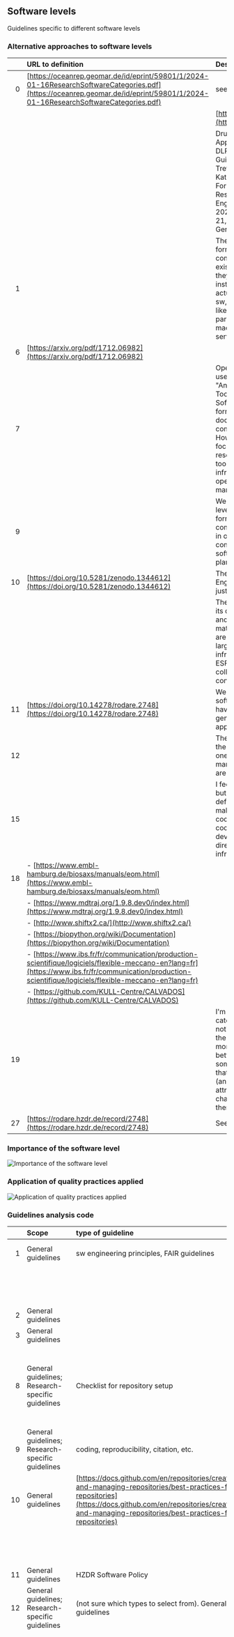 ## Software levels

Guidelines specific to different software levels

### Alternative approaches to software levels

|    | URL to definition                                                                                                                                                                                        | Description                                                                                                                                                                                                                                                                                                                                                          |
|---:|:---------------------------------------------------------------------------------------------------------------------------------------------------------------------------------------------------------|:---------------------------------------------------------------------------------------------------------------------------------------------------------------------------------------------------------------------------------------------------------------------------------------------------------------------------------------------------------------------|
|  0 | [https://oceanrep.geomar.de/id/eprint/59801/1/2024-01-16ResearchSoftwareCategories.pdf](https://oceanrep.geomar.de/id/eprint/59801/1/2024-01-16ResearchSoftwareCategories.pdf)                           | see also                                                                                                                                                                                                                                                                                                                                                             |
|    |                                                                                                                                                                                                          | [https://elib.dlr.de/200635/](https://elib.dlr.de/200635/)                                                                                                                                                                                                                                                                                                           |
|    |                                                                                                                                                                                                          |  Druskat, Stephan (2023) Application Classes in the DLR Software Engineering Guidelines. AK-KFS: 1. Treffen Arbeitskreis Kategorien von Forschungssoftware der FG Research Software Engineering in der GI, 2023-11-20 - 2023-11-21, Braunschweig, Germany.                                                                                                           |
|  1 |                                                                                                                                                                                                          | These levels are not formalised in our community, but all of them exist. On the other hand, they also overlap, for instance we have RSI that actually comprises analysis sw, for language analysis like natural language parsing services, or machine translation services.                                                                                          |
|  6 | [https://arxiv.org/pdf/1712.06982](https://arxiv.org/pdf/1712.06982)                                                                                                                                     |                                                                                                                                                                                                                                                                                                                                                                      |
|  7 |                                                                                                                                                                                                          | OpenAIRE does not typically use the specific terms "Analysis Code," "Prototype Tools," and "Research Software Infrastructure" as formal categories in its documentation or community guidelines. However, OpenAIRE does focus on various aspects of research software, including tools, platforms, and infrastructure that support open science and data management. |
|  9 |                                                                                                                                                                                                          | We know the software levels but have not (yet) formally integrated them in common practices, except in our external communication about software management plans.                                                                                                                                                                                                   |
| 10 | [https://doi.org/10.5281/zenodo.1344612](https://doi.org/10.5281/zenodo.1344612)                                                                                                                         | The DLR Software Engineering Guidelines are just an example.                                                                                                                                                                                                                                                                                                         |
|    |                                                                                                                                                                                                          | The community is divers in its definition of software and the software quality maturity. Usually definitions are provided within the large research infrastructures (such as ESFRIs, international collaborations and consortia).                                                                                                                                    |
| 11 | [https://doi.org/10.14278/rodare.2748](https://doi.org/10.14278/rodare.2748)                                                                                                                             | We are following the DLR software classes, which have one more level, but in general follow the same approach                                                                                                                                                                                                                                                        |
| 12 |                                                                                                                                                                                                          | The definitions handles at the moment are the same ones as provided above, but many people in my group are still unaware of them                                                                                                                                                                                                                                     |
| 15 |                                                                                                                                                                                                          | I feel like these levels exist but without any clear definition. People tend to make a difference between codes, especially if the code is developed/supported directly by a research infrastructure.                                                                                                                                                                |
| 18 | - [https://www.embl-hamburg.de/biosaxs/manuals/eom.html](https://www.embl-hamburg.de/biosaxs/manuals/eom.html)                                                                                           |                                                                                                                                                                                                                                                                                                                                                                      |
|    | - [https://www.mdtraj.org/1.9.8.dev0/index.html](https://www.mdtraj.org/1.9.8.dev0/index.html)                                                                                                           |                                                                                                                                                                                                                                                                                                                                                                      |
|    | - [http://www.shiftx2.ca/](http://www.shiftx2.ca/)                                                                                                                                                       |                                                                                                                                                                                                                                                                                                                                                                      |
|    | - [https://biopython.org/wiki/Documentation](https://biopython.org/wiki/Documentation)                                                                                                                   |                                                                                                                                                                                                                                                                                                                                                                      |
|    | - [https://www.ibs.fr/fr/communication/production-scientifique/logiciels/flexible-meccano-en?lang=fr](https://www.ibs.fr/fr/communication/production-scientifique/logiciels/flexible-meccano-en?lang=fr) |                                                                                                                                                                                                                                                                                                                                                                      |
|    | - [https://github.com/KULL-Centre/CALVADOS](https://github.com/KULL-Centre/CALVADOS)                                                                                                                     |                                                                                                                                                                                                                                                                                                                                                                      |
| 19 |                                                                                                                                                                                                          | I'm not aware of any explicit categorization, but the notion that all code is not the same (some is tested more, some is documented better, some is modular, some is spaghetti etc.) and that the purpose changes (and with that some attributes of the code might change as well), is definitely there.                                                             |
| 27 | [https://rodare.hzdr.de/record/2748](https://rodare.hzdr.de/record/2748)                                                                                                                                 | See reference above.                                                                                                                                                                                                                                                                                                                                                 |

### Importance of the software level

![Importance of the software level](figures/plot_Relative_importance_A8.png)
### Application of quality practices applied

![Application of quality practices applied](figures/plot_Overall_use_A8.png)
### Guidelines analysis code

|    | Scope                                                                           | type of guideline                                                                                                                                                                                                        | Description                                                                                                                                                                                                                                                                                                                                                                                                                                                                                                                                                                                                                                                                                                           |
|---:|:--------------------------------------------------------------------------------|:-------------------------------------------------------------------------------------------------------------------------------------------------------------------------------------------------------------------------|:----------------------------------------------------------------------------------------------------------------------------------------------------------------------------------------------------------------------------------------------------------------------------------------------------------------------------------------------------------------------------------------------------------------------------------------------------------------------------------------------------------------------------------------------------------------------------------------------------------------------------------------------------------------------------------------------------------------------|
|  1 | General guidelines                                                              | sw engineering principles, FAIR guidelines                                                                                                                                                                               | 1) In language technology, the researchers are all sw engineers, so the general guidelines are not published, but assumed as a matter of course                                                                                                                                                                                                                                                                                                                                                                                                                                                                                                                                                                       |
|    |                                                                                 |                                                                                                                                                                                                                          | 2) specifically in Language tech. / NLP open source and FAIR approach is extremely strong historically, so publishing both sw and data is practically required as part of submissions of research papers.                                                                                                                                                                                                                                                                                                                                                                                                                                                                                                             |
|  2 | General guidelines                                                              |                                                                                                                                                                                                                          |                                                                                                                                                                                                                                                                                                                                                                                                                                                                                                                                                                                                                                                                                                                       |
|  3 | General guidelines                                                              |                                                                                                                                                                                                                          |                                                                                                                                                                                                                                                                                                                                                                                                                                                                                                                                                                                                                                                                                                                       |
|  8 | General guidelines; Research-specific guidelines                                | Checklist for repository setup                                                                                                                                                                                           | Internal KM3NeT checklist for the setup of an analysis repository, based on various checklists available online like [https://medium.com/semantixbr/checklist-to-set-up-a-data-science-project-repository-b3ce1ea3bbe7](https://medium.com/semantixbr/checklist-to-set-up-a-data-science-project-repository-b3ce1ea3bbe7)                                                                                                                                                                                                                                                                                                                                                                                             |
|  9 | General guidelines; Research-specific guidelines                                | coding, reproducibility, citation, etc.                                                                                                                                                                                  | [https://book.the-turing-way.org](https://book.the-turing-way.org)                                                                                                                                                                                                                                                                                                                                                                                                                                                                                                                                                                                                                                                    |
| 10 | General guidelines                                                              | [https://docs.github.com/en/repositories/creating-and-managing-repositories/best-practices-for-repositories](https://docs.github.com/en/repositories/creating-and-managing-repositories/best-practices-for-repositories) | Again the community is diverse and especially on the analysis code level, just general guidelines are provided from within the experiments and their user communities. As example the GitHub best practices are linked above.                                                                                                                                                                                                                                                                                                                                                                                                                                                                                         |
|    |                                                                                 |                                                                                                                                                                                                                          | There are training events however, e.g. the ESCAPE Summer schools, see [https://escape2020.github.io/](https://escape2020.github.io/)                                                                                                                                                                                                                                                                                                                                                                                                                                                                                                                                                                                 |
| 11 | General guidelines                                                              | HZDR Software Policy                                                                                                                                                                                                     | [https://doi.org/10.14278/rodare.2748](https://doi.org/10.14278/rodare.2748)                                                                                                                                                                                                                                                                                                                                                                                                                                                                                                                                                                                                                                          |
| 12 | General guidelines; Research-specific guidelines                                | (not sure which types to select from). General guidelines                                                                                                                                                                | While recent, I have been sharing [https://zenodo.org/records/10047401](https://zenodo.org/records/10047401) for FAIRness.                                                                                                                                                                                                                                                                                                                                                                                                                                                                                                                                                                                            |
|    |                                                                                 |                                                                                                                                                                                                                          | [https://citation-file-format.github.io/](https://citation-file-format.github.io/) for building CFF files, together with [https://guides.github.com/activities/citable-code/](https://guides.github.com/activities/citable-code/)                                                                                                                                                                                                                                                                                                                                                                                                                                                                                     |
|    |                                                                                 |                                                                                                                                                                                                                          | [https://codemeta.github.io/codemeta-generator/](https://codemeta.github.io/codemeta-generator/) for guiding codemeta creation                                                                                                                                                                                                                                                                                                                                                                                                                                                                                                                                                                                        |
|    |                                                                                 |                                                                                                                                                                                                                          | [https://inbo.github.io/tutorials/tutorials/git_zenodo/](https://inbo.github.io/tutorials/tutorials/git_zenodo/) to show how to create GitHub-Zenodo bridges for releases                                                                                                                                                                                                                                                                                                                                                                                                                                                                                                                                             |
|    |                                                                                 |                                                                                                                                                                                                                          | [https://semver.org/](https://semver.org/) to show how semantic versioning works in releases                                                                                                                                                                                                                                                                                                                                                                                                                                                                                                                                                                                                                          |
|    |                                                                                 |                                                                                                                                                                                                                          | [http://www.creativecommons.org/licenses](http://www.creativecommons.org/licenses) and [https://spdx.org/licenses/](https://spdx.org/licenses/) to explain which license to use in code                                                                                                                                                                                                                                                                                                                                                                                                                                                                                                                               |
|    |                                                                                 |                                                                                                                                                                                                                          | I also point to [https://scientificpaperofthefuture.org/materials.html](https://scientificpaperofthefuture.org/materials.html) for general training                                                                                                                                                                                                                                                                                                                                                                                                                                                                                                                                                                   |
|    |                                                                                 |                                                                                                                                                                                                                          | -Domain specific- We also have validators like [https://oops.linkeddata.es/](https://oops.linkeddata.es/) and [https://w3id.org/foops/](https://w3id.org/foops/) for ontologies, which review best practices and provide suggestions.                                                                                                                                                                                                                                                                                                                                                                                                                                                                                 |
| 14 | General guidelines                                                              | General guidelines                                                                                                                                                                                                       | - Code readability                                                                                                                                                                                                                                                                                                                                                                                                                                                                                                                                                                                                                                                                                                    |
|    |                                                                                 |                                                                                                                                                                                                                          | - Documentation                                                                                                                                                                                                                                                                                                                                                                                                                                                                                                                                                                                                                                                                                                       |
|    |                                                                                 |                                                                                                                                                                                                                          | - Ensuring re-usability                                                                                                                                                                                                                                                                                                                                                                                                                                                                                                                                                                                                                                                                                               |
| 15 | General guidelines                                                              | good code practices, making the code runnable for myself others                                                                                                                                                          |                                                                                                                                                                                                                                                                                                                                                                                                                                                                                                                                                                                                                                                                                                                       |
| 16 | General guidelines                                                              |                                                                                                                                                                                                                          |                                                                                                                                                                                                                                                                                                                                                                                                                                                                                                                                                                                                                                                                                                                       |
| 18 | Community-specific guidelines                                                   | MIADE                                                                                                                                                                                                                    | - [https://pubmed.ncbi.nlm.nih.gov/37400558/](https://pubmed.ncbi.nlm.nih.gov/37400558/)                                                                                                                                                                                                                                                                                                                                                                                                                                                                                                                                                                                                                              |
| 19 | General guidelines; Research-specific guidelines; Community-specific guidelines |                                                                                                                                                                                                                          | I can't think of anything to point to directly. I guess you sort of absorb a set of guidelines/practices as you go. Be it from some intro courses, the team you've joined, the environment you need to interface with...                                                                                                                                                                                                                                                                                                                                                                                                                                                                                              |
|    |                                                                                 |                                                                                                                                                                                                                          |                                                                                                                                                                                                                                                                                                                                                                                                                                                                                                                                                                                                                                                                                                                       |
|    |                                                                                 |                                                                                                                                                                                                                          | I guess one research specific guideline, especially where you research is of computational nature is to have some sort of experiment management system. You generally want to run multiple experiments in parallel and be somehow able to map the results to the changes between individual runs. This can vary in complexity from reasonable conventions to elaborate tools.                                                                                                                                                                                                                                                                                                                                         |
|    |                                                                                 |                                                                                                                                                                                                                          |                                                                                                                                                                                                                                                                                                                                                                                                                                                                                                                                                                                                                                                                                                                       |
|    |                                                                                 |                                                                                                                                                                                                                          | I don't know if 'use relevant standards' (e.g. for data input/output/interchange) is a general or community specific guideline. Views on what's relevant might vary inside a community.                                                                                                                                                                                                                                                                                                                                                                                                                                                                                                                               |
| 20 | General guidelines; Research-specific guidelines                                | Guidelines for the development and publication of a pipeline as Python package for high throughput data analysis .                                                                                                       | In general, software analysis, involves the use of Jupyter notebooks ([https://jupyter.org/)](https://jupyter.org/)) for quick start of data analysis with Python. This is an easy way where the developer can explore the data, manipulate it in many ways and clean it if necessary. Data visualisation is also often involved, with the use of many already available packages such as matplotlib, plotly, and many others.                                                                                                                                                                                                                                                                                        |
|    |                                                                                 |                                                                                                                                                                                                                          | Then usually the notebook is transformed into a python package, creating a pipeline for data analysis. This package can then published in BioConda ([https://bioconda.github.io/)](https://bioconda.github.io/)) where then other researches can access it and use it.                                                                                                                                                                                                                                                                                                                                                                                                                                                |
|    |                                                                                 |                                                                                                                                                                                                                          | If the pipeline is meant for high throughput analysis, then it can be installed in a Python environment of a remote HPC cluster, where the whole data to be analysed resides.                                                                                                                                                                                                                                                                                                                                                                                                                                                                                                                                         |
| 21 | General guidelines                                                              |                                                                                                                                                                                                                          |                                                                                                                                                                                                                                                                                                                                                                                                                                                                                                                                                                                                                                                                                                                       |
| 23 | General guidelines                                                              | reproducibility, documentation, and proper citation of tools, coding standards like PEP8, FAIR principles                                                                                                                | I follow a combination of general software development guidelines, such as coding standards (like PEP 8 for Python), version control practices with Git, and thorough testing and documentation. For research-specific needs, I prioritize reproducibility by using tools like Jupyter Notebooks, managing data carefully, and employing containerization. I also adhere to community-specific guidelines, such as best practices in data science for model tracking and bioinformatics standards for reproducibility. Additionally, I incorporate principles from the Research Software Engineering community and the FAIR guidelines to ensure that my research code is sustainable, collaborative, and accessible. |
| 24 | Other                                                                           |                                                                                                                                                                                                                          | No guidelines, more learnt from others practises (informally).                                                                                                                                                                                                                                                                                                                                                                                                                                                                                                                                                                                                                                                        |
| 25 | General guidelines                                                              | coding guidelines                                                                                                                                                                                                        | - document code                                                                                                                                                                                                                                                                                                                                                                                                                                                                                                                                                                                                                                                                                                       |
|    |                                                                                 |                                                                                                                                                                                                                          | - use sensible variable names                                                                                                                                                                                                                                                                                                                                                                                                                                                                                                                                                                                                                                                                                         |
|    |                                                                                 |                                                                                                                                                                                                                          | - modular structure                                                                                                                                                                                                                                                                                                                                                                                                                                                                                                                                                                                                                                                                                                   |
|    |                                                                                 |                                                                                                                                                                                                                          | - etc                                                                                                                                                                                                                                                                                                                                                                                                                                                                                                                                                                                                                                                                                                                 |
| 26 | General guidelines; Research-specific guidelines                                |                                                                                                                                                                                                                          |                                                                                                                                                                                                                                                                                                                                                                                                                                                                                                                                                                                                                                                                                                                       |
| 27 | Research-specific guidelines                                                    | Institutional Software Policy                                                                                                                                                                                            | [https://rodare.hzdr.de/record/2748](https://rodare.hzdr.de/record/2748)                                                                                                                                                                                                                                                                                                                                                                                                                                                                                                                                                                                                                                              |

|    | Are you aware of any guidelines or mechanisms that help to improve analysis code towards the prototype tool level? If yes, describe and/or provide links.                                                                                                                                                                                                    |
|---:|:-------------------------------------------------------------------------------------------------------------------------------------------------------------------------------------------------------------------------------------------------------------------------------------------------------------------------------------------------------------|
|  1 | no                                                                                                                                                                                                                                                                                                                                                           |
|  8 | no                                                                                                                                                                                                                                                                                                                                                           |
|  9 | Practical guide to Software Management Plans: [https://zenodo.org/records/7589725](https://zenodo.org/records/7589725)                                                                                                                                                                                                                                       |
| 10 | No clear guidelines, but examples are given e.g. at the community event "Workshop on Open-Source Software Lifecycles" [https://indico.in2p3.fr/event/21698.](https://indico.in2p3.fr/event/21698.)                                                                                                                                                           |
| 11 | Training via HIFIS                                                                                                                                                                                                                                                                                                                                           |
| 12 | Materials like [https://www.freecodecamp.org/news/how-to-create-and-upload-your-first-python-package-to-pypi/](https://www.freecodecamp.org/news/how-to-create-and-upload-your-first-python-package-to-pypi/) show how to create packages and uploading them to package managers. I have been using them to help make tools in our lab into prototype tools. |
| 15 | - introducing unit tests                                                                                                                                                                                                                                                                                                                                     |
| 20 | The conversion from the notebook to a package surely helps in the creation of a prototype.                                                                                                                                                                                                                                                                   |
| 24 | No.   We run with different compiler settings for error checking (Fortran).                                                                                                                                                                                                                                                                                  |
| 27 | that are many...                                                                                                                                                                                                                                                                                                                                             |

### Guidelines for prototype software

|    | Scope                                             | type of guideline                                                          | Description                                                                                                                                                                                                                                    |
|---:|:--------------------------------------------------|:---------------------------------------------------------------------------|:-----------------------------------------------------------------------------------------------------------------------------------------------------------------------------------------------------------------------------------------------|
|  2 | General guidelines; Community-specific guidelines |                                                                            |                                                                                                                                                                                                                                                |
|  4 | General guidelines                                |                                                                            |                                                                                                                                                                                                                                                |
|  8 | General guidelines                                | general software packages best practices                                   | Collection of guidelines from the WOSSL workshop: [https://gitlab.in2p3.fr/escape2020/wp3/wossl/-/wikis/Best-Practices-for-software-development](https://gitlab.in2p3.fr/escape2020/wp3/wossl/-/wikis/Best-Practices-for-software-development) |
|  9 | General guidelines; Community-specific guidelines | coding, software engineering                                               | [https://guide.esciencecenter.nl](https://guide.esciencecenter.nl)                                                                                                                                                                             |
| 10 | Research-specific guidelines                      | [https://gammapy.org/contribute.html](https://gammapy.org/contribute.html) | The prototype tools are typically handled within the experiments, but some are actually open-community driven. An example for that - the community software gammapy - is given in the URL above.                                               |
| 11 | General guidelines; Community-specific guidelines | HZDR Software Policies, Project agreements                                 | [https://doi.org/10.14278/rodare.2748](https://doi.org/10.14278/rodare.2748)                                                                                                                                                                   |
| 12 | General guidelines; Research-specific guidelines  | (not sure which types to select from). General guidelines                  | Same as above                                                                                                                                                                                                                                  |
| 15 | General guidelines                                | Packaging the software to make it easy to use                              |                                                                                                                                                                                                                                                |
| 19 |                                                   |                                                                            | I guess most of the 'Analysis answer' applies as well. One addition would be to document better.                                                                                                                                               |

|    | Are you aware of any guidelines or mechanisms that help to improve prototype tools towards the software research infrastructure level? If yes, describe and/or provide links.   |
|---:|:--------------------------------------------------------------------------------------------------------------------------------------------------------------------------------|
|  4 | No                                                                                                                                                                              |
|  9 | Practical guide to Software Management Plans: [https://zenodo.org/records/7589725](https://zenodo.org/records/7589725)                                                          |
| 10 | This is an important step that usually also includes certification of the software, however there are no clear mechanisms for the level change.                                 |
| 11 | Training via HIFIS, mentoring from project partners                                                                                                                             |

### Guidelines for research software infrastructure

|    | Scope                                                                                  | type of guideline                                                                                                                                                                 | Description                                                                                                                                                                                                                                                                                                                                                                                                                                                                                                                                                                                                                                                                                                                                                                                                                                                    |
|---:|:---------------------------------------------------------------------------------------|:----------------------------------------------------------------------------------------------------------------------------------------------------------------------------------|:---------------------------------------------------------------------------------------------------------------------------------------------------------------------------------------------------------------------------------------------------------------------------------------------------------------------------------------------------------------------------------------------------------------------------------------------------------------------------------------------------------------------------------------------------------------------------------------------------------------------------------------------------------------------------------------------------------------------------------------------------------------------------------------------------------------------------------------------------------------|
|  0 | Community-specific guidelines                                                          | [https://rse.dlr.de/guidelines/00_dlr-se-guidelines_de.html](https://rse.dlr.de/guidelines/00_dlr-se-guidelines_de.html)                                                          |                                                                                                                                                                                                                                                                                                                                                                                                                                                                                                                                                                                                                                                                                                                                                                                                                                                                |
|  1 | Community-specific guidelines                                                          | CLARIN B-centre requirements, LINDAT project requirements for web services                                                                                                        | CLARIN ERIC has requirements for data repositories to be certified. That includes a set of conformance tests. [http://hdl.handle.net/11372/DOC-78](http://hdl.handle.net/11372/DOC-78)                                                                                                                                                                                                                                                                                                                                                                                                                                                                                                                                                                                                                                                                         |
|    |                                                                                        |                                                                                                                                                                                   |                                                                                                                                                                                                                                                                                                                                                                                                                                                                                                                                                                                                                                                                                                                                                                                                                                                                |
|    |                                                                                        |                                                                                                                                                                                   | LINDAT-CLARIAH-CZ RI has a simple set of requirements for sw that is a candidate to deployment as an official RI web service: [https://github.com/ufal/lindat-common/wiki/Service-Development-Guide](https://github.com/ufal/lindat-common/wiki/Service-Development-Guide)                                                                                                                                                                                                                                                                                                                                                                                                                                                                                                                                                                                     |
|  2 | General guidelines; Research-specific guidelines; Community-specific guidelines        |                                                                                                                                                                                   |                                                                                                                                                                                                                                                                                                                                                                                                                                                                                                                                                                                                                                                                                                                                                                                                                                                                |
|  6 | General guidelines; Research-specific guidelines; Community-specific guidelines; Other |                                                                                                                                                                                   |                                                                                                                                                                                                                                                                                                                                                                                                                                                                                                                                                                                                                                                                                                                                                                                                                                                                |
|  7 | Community-specific guidelines                                                          | Guidelines for Software Repository Managers                                                                                                                                       | The OpenAIRE Guidelines for Software Repository Managers 1.0 provide orientation for software repository managers to define and implement their local software management policies in exposing metadata for software products. These guidelines are intended to provide indications on how to make software products citable in order to make them first-level citizen of an Open Science, interlinked scholarly communication ecosystem.                                                                                                                                                                                                                                                                                                                                                                                                                      |
|    |                                                                                        |                                                                                                                                                                                   | [https://software-guidelines.readthedocs.io/en/latest/](https://software-guidelines.readthedocs.io/en/latest/)                                                                                                                                                                                                                                                                                                                                                                                                                                                                                                                                                                                                                                                                                                                                                 |
|  9 | General guidelines; Community-specific guidelines                                      | coding, software engineering, community management                                                                                                                                | Practical guide to Software Management Plans: [https://zenodo.org/records/7589725](https://zenodo.org/records/7589725)                                                                                                                                                                                                                                                                                                                                                                                                                                                                                                                                                                                                                                                                                                                                         |
| 10 | Research-specific guidelines                                                           | [https://www.ivoa.net/documents/](https://www.ivoa.net/documents/)                                                                                                                | Usually this aspect is handled in a software management plan - if availble. E.g. see [https://www.ctao.org/for-scientists/technical-specifications/.](https://www.ctao.org/for-scientists/technical-specifications/.)                                                                                                                                                                                                                                                                                                                                                                                                                                                                                                                                                                                                                                          |
|    |                                                                                        |                                                                                                                                                                                   |                                                                                                                                                                                                                                                                                                                                                                                                                                                                                                                                                                                                                                                                                                                                                                                                                                                                |
|    |                                                                                        |                                                                                                                                                                                   | For the IVOA (International Virtual Observatory Alliance), there are even standards - even certification is necessary for specific infrastructure software.                                                                                                                                                                                                                                                                                                                                                                                                                                                                                                                                                                                                                                                                                                    |
| 11 | General guidelines; Community-specific guidelines                                      | HZDR Software Policies, Community agreements                                                                                                                                      | [https://doi.org/10.14278/rodare.2748](https://doi.org/10.14278/rodare.2748)                                                                                                                                                                                                                                                                                                                                                                                                                                                                                                                                                                                                                                                                                                                                                                                   |
| 15 | General guidelines; Community-specific guidelines                                      | Guidelines provided by the research infrastructure developing and supporting the software                                                                                         | - authorized languages for applications and software                                                                                                                                                                                                                                                                                                                                                                                                                                                                                                                                                                                                                                                                                                                                                                                                           |
|    |                                                                                        |                                                                                                                                                                                   | - style and code guidelines: [https://ctapipe.readthedocs.io/en/latest/developer-guide/code-guidelines.html](https://ctapipe.readthedocs.io/en/latest/developer-guide/code-guidelines.html)                                                                                                                                                                                                                                                                                                                                                                                                                                                                                                                                                                                                                                                                    |
|    |                                                                                        |                                                                                                                                                                                   | - software maintenance guidelines                                                                                                                                                                                                                                                                                                                                                                                                                                                                                                                                                                                                                                                                                                                                                                                                                              |
| 17 | Community-specific guidelines                                                          |                                                                                                                                                                                   | The software are easy readable and editable and using opensource software paid attention at documetation                                                                                                                                                                                                                                                                                                                                                                                                                                                                                                                                                                                                                                                                                                                                                       |
| 20 | General guidelines                                                                     | Documentation for users and developers, reusability, use of standard terminology, interoperability, efficiency, long-term maintenance, mechanisms for feedbacks and bug reporting | Documentation for users and developers should be comprehensive and accessible, including user manuals, API references, and example use cases to ensure all users can easily understand and work with the software.                                                                                                                                                                                                                                                                                                                                                                                                                                                                                                                                                                                                                                             |
|    |                                                                                        |                                                                                                                                                                                   | Adopting standard terminology enhances clarity and reduces the learning curve for users and developers alike.  Interoperability is achieved by supporting common data formats, protocols, and APIs, enabling seamless integration with other tools and systems. Prioritising efficiency means optimising code to minimize resource usage and ensuring the software can handle large datasets or complex computations without performance degradation. Long-term maintenance requires planning for regular updates, securing funding, and providing detailed developer documentation to ease future enhancements and bug fixes. Finally, implementing mechanisms for feedback and bug reporting, such as issue trackers in GitHub, allows users to contribute to the software's continuous improvement, ensuring it remains responsive to their evolving needs. |
| 21 | General guidelines                                                                     |                                                                                                                                                                                   |                                                                                                                                                                                                                                                                                                                                                                                                                                                                                                                                                                                                                                                                                                                                                                                                                                                                |
| 22 | Community-specific guidelines                                                          | Community specific guidelines                                                                                                                                                     | Community specific guidelines for development and contribution are prescribed and maintained for the ACTS project by the respective core development team. These are listed in the documentation for the project with hyperlinks that help people understand the guidelines and follow them where necessary.                                                                                                                                                                                                                                                                                                                                                                                                                                                                                                                                                   |
|    |                                                                                        |                                                                                                                                                                                   | [https://acts.readthedocs.io/en/latest/codeguide.html](https://acts.readthedocs.io/en/latest/codeguide.html)                                                                                                                                                                                                                                                                                                                                                                                                                                                                                                                                                                                                                                                                                                                                                   |
| 27 | General guidelines; Research-specific guidelines                                       | Software Policy, Programming Guidelines, Licensing Guidelines                                                                                                                     | See above                                                                                                                                                                                                                                                                                                                                                                                                                                                                                                                                                                                                                                                                                                                                                                                                                                                      |

### Level of confidence for answers in this section

![Level of confidence for answers in this section](figures/plot_rating_A21.png)
### Guidelines for different livecycle stages

|    | Description                                                                                                                                                                                                                                                                                                                                                                                                                                                | URL                                                                                                                                                                                                                                                    | Stage                                         | Scope                                                       |
|---:|:-----------------------------------------------------------------------------------------------------------------------------------------------------------------------------------------------------------------------------------------------------------------------------------------------------------------------------------------------------------------------------------------------------------------------------------------------------------|:-------------------------------------------------------------------------------------------------------------------------------------------------------------------------------------------------------------------------------------------------------|:----------------------------------------------|:------------------------------------------------------------|
|  1 | Maintenance: Specifically for sw deployed as REST web services of the RI LINDAT-CLARIAH-CZ we have a short guideline. For other stages we do not have real guidelines.                                                                                                                                                                                                                                                                                     | [https://github.com/ufal/lindat-common/wiki/Service-Development-Guide](https://github.com/ufal/lindat-common/wiki/Service-Development-Guide)                                                                                                           | Maintenance                                   | Community-specific guidelines                               |
|  3 | The code has to be well organised, simple and well commented. Detailed documentation is mandatory in order to help users but also this would also lead to better maintenance.                                                                                                                                                                                                                                                                              |                                                                                                                                                                                                                                                        | Development                                   | General guidelines                                          |
|  7 | Software entities should contain a PID in order to be traceable.                                                                                                                                                                                                                                                                                                                                                                                           | [https://docs.google.com/spreadsheets/d/1mKs-Pg_JuLcpqEkQqlSCs2gGC7nEEbhxdTbIoGcU6NI/edit?gid=0#gid=0](https://docs.google.com/spreadsheets/d/1mKs-Pg_JuLcpqEkQqlSCs2gGC7nEEbhxdTbIoGcU6NI/edit?gid=0#gid=0)                                           | Planning; Maintenance; Archiving              | General guidelines                                          |
| 10 | As deliverable of the EOSC working group on "Infrastructure for Quality Research Software", this document sets the scene of a software lifecycle and lists many different articles for further reading                                                                                                                                                                                                                                                     | [https://doi.org/10.5281/zenodo.8324828](https://doi.org/10.5281/zenodo.8324828)                                                                                                                                                                       | Planning; Development; Maintenance; Archiving | General guidelines                                          |
| 11 | HZDR Software Policy                                                                                                                                                                                                                                                                                                                                                                                                                                       | [https://doi.org/10.14278/rodare.2748](https://doi.org/10.14278/rodare.2748)                                                                                                                                                                           | Development; Maintenance                      | General guidelines                                          |
| 12 | Planning/development/maintenance. In GitHub there are best practices for using projects to open issues, plan for milestones and                                                                                                                                                                                                                                                                                                                            | [https://docs.github.com/en/issues/planning-and-tracking-with-projects/learning-about-projects/best-practices-for-projects](https://docs.github.com/en/issues/planning-and-tracking-with-projects/learning-about-projects/best-practices-for-projects) | Planning; Development; Maintenance; Archiving | General guidelines                                          |
| 14 | Adoption of software engineering best practices in research software development. Key elements include writing automated tests (unit, integration, and regression tests) to ensure code correctness, using version control systems, and following code review processes to improve code quality. These practices help ensure that research software is reliable, maintainable, and reproducible.                                                           |                                                                                                                                                                                                                                                        | Planning; Development; Maintenance            | General guidelines                                          |
| 15 | publication of software in the OSSR                                                                                                                                                                                                                                                                                                                                                                                                                        | [https://escape-ossr.gitlab.io/ossr-pages/page/contribute/onboarding/](https://escape-ossr.gitlab.io/ossr-pages/page/contribute/onboarding/)                                                                                                           | Maintenance; Archiving                        | Research-specific guidelines; Community-specific guidelines |
| 16 | Planning: : Emphasizes iterative development, collaboration, and flexibility. Guidelines suggest how to break down projects into sprints, create user stories, and prioritize tasks.                                                                                                                                                                                                                                                                       |                                                                                                                                                                                                                                                        | Planning                                      | General guidelines                                          |
| 19 | Similar to data, use a repository that assigns PIDs to its submissions to capture significant versions of the software (e.g. version producing results described in a research paper).                                                                                                                                                                                                                                                                     |                                                                                                                                                                                                                                                        | Archiving                                     | Research-specific guidelines                                |
| 20 | As general guideline for software development and deployment is to keep the software packages and dependencies updated as much as possible, as working with outdated software can pose risks on the security of the software, especially if developing a front-end or back-end web infrastructure. Moreover, in general updating the dependencies and the overall environment can improve the execution time, and increase the efficiency of the software. |                                                                                                                                                                                                                                                        | Development; Maintenance                      | General guidelines                                          |
|    | For deployment of a web application, all security measures needs to be employed, from encryption of the end-to-end communications using SSL, to more advance ones such as protection from Cross-Site Request Forgery (CSRF)                                                                                                                                                                                                                                |                                                                                                                                                                                                                                                        |                                               |                                                             |
| 22 | Planning is facilitated via regularly held workshops where all developers and contributors are encouraged to attend, brainstorm and come to a consensus on how to proceed with new ideas. There is also an annual workshop that summarizes the status quo of the entire project to give everyone a clear picture of the project in its entirety as well as discuss upcoming plans for each sub group.                                                      |                                                                                                                                                                                                                                                        | Planning                                      | Community-specific guidelines                               |
| 23 | I follow containerization guidelines to ensure consistency, portability, and reproducibility across different computing environments. I use Docker to create lightweight containers that encapsulate all dependencies, tools, and configurations required for my experiments.                                                                                                                                                                              |                                                                                                                                                                                                                                                        | Development; Maintenance                      | General guidelines                                          |
| 27 | The SW Policy is providing information and support for all phases of the lifecycle and links to more detailed guidelines.                                                                                                                                                                                                                                                                                                                                  | [https://rodare.hzdr.de/record/2748](https://rodare.hzdr.de/record/2748)                                                                                                                                                                               | Planning; Development; Maintenance; Archiving | Research-specific guidelines                                |

|    | Decription                                                                                                                                                                                                                                                                                                                                                                                                                                                                                                                                                        | URL                                                                                                                                                                                                          | Stage       | Scope                                            |
|---:|:------------------------------------------------------------------------------------------------------------------------------------------------------------------------------------------------------------------------------------------------------------------------------------------------------------------------------------------------------------------------------------------------------------------------------------------------------------------------------------------------------------------------------------------------------------------|:-------------------------------------------------------------------------------------------------------------------------------------------------------------------------------------------------------------|:------------|:-------------------------------------------------|
|  3 | It is essential to have often update versions of the code in order to keep up with the latest package versions and software needs.                                                                                                                                                                                                                                                                                                                                                                                                                                |                                                                                                                                                                                                              | Maintenance | General guidelines                               |
| 10 | This document constitutes deliverable D3.7 of the ESCAPE project (H2020 Grant Agreement No. 824064), the license, provenance and metadata guidelines for the Open-source software and service repository (OSSR).                                                                                                                                                                                                                                                                                                                                                  | [https://zenodo.org/doi/10.5281/zenodo.7540575](https://zenodo.org/doi/10.5281/zenodo.7540575)                                                                                                               | Archiving   | Community-specific guidelines                    |
| 12 | Establishing a GitHub-Zenodo bridge for archiving code releases                                                                                                                                                                                                                                                                                                                                                                                                                                                                                                   | [https://docs.github.com/en/repositories/archiving-a-github-repository/referencing-and-citing-content](https://docs.github.com/en/repositories/archiving-a-github-repository/referencing-and-citing-content) | Archiving   | General guidelines; Research-specific guidelines |
| 14 | Development of a Minimum Viable Product (MVP) to gather feedback early in the project lifecycle. By quickly developing a functional prototype with core features, researchers can solicit user input, iterate based on feedback, and adjust the development path to better meet the needs of the research community or stakeholders. This approach is used by newer businesses and reduces wasted effort and ensures the tool evolves in a direction that is most useful to its users. It can be adapted by researchers where customer feedback is most important |                                                                                                                                                                                                              | Development | General guidelines                               |
| 16 | Implementation                                                                                                                                                                                                                                                                                                                                                                                                                                                                                                                                                    |                                                                                                                                                                                                              | Development | General guidelines                               |
| 22 | For the development and contribution stage there are prescribed set of software guidelines listed by the core development team that need to be adhered to in order for a new pull request for any contributor to be merged into the main project.                                                                                                                                                                                                                                                                                                                 | [https://acts.readthedocs.io/en/latest/codeguide.html](https://acts.readthedocs.io/en/latest/codeguide.html)                                                                                                 | Development | General guidelines                               |

|    | Decription                                                                                                                                                                                                                                                              | URL                                                                                                                                                                                                                                       | Stage       | Scope              |
|---:|:------------------------------------------------------------------------------------------------------------------------------------------------------------------------------------------------------------------------------------------------------------------------|:------------------------------------------------------------------------------------------------------------------------------------------------------------------------------------------------------------------------------------------|:------------|:-------------------|
| 12 | Software Heritage archiving URL for code repostories                                                                                                                                                                                                                    | [https://archive.softwareheritage.org/save/](https://archive.softwareheritage.org/save/)                                                                                                                                                  | Archiving   | General guidelines |
| 16 | Deployement:  Best practices for automating the deployment process, including staging, production environments, and rollback strategies.                                                                                                                                |                                                                                                                                                                                                                                           | Development |                    |
| 22 | Project maintenance is done mainly by the core development team. This includes deprecating old code, resolving conflicts created by newly merged code, maintaining project builds, dealing with package dependency conflicts, file formatting related conevntions  etc. | [https://acts.readthedocs.io/en/latest/versioning.html,](https://acts.readthedocs.io/en/latest/versioning.html,) [https://acts.readthedocs.io/en/latest/formats/formats.html](https://acts.readthedocs.io/en/latest/formats/formats.html) | Maintenance | General guidelines |

## Software levels

